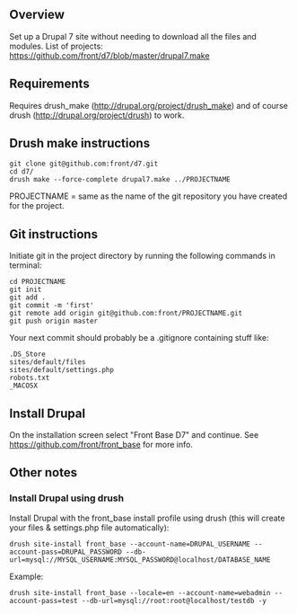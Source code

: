 ## Overview
Set up a Drupal 7 site without needing to download all the files and modules. List of projects: https://github.com/front/d7/blob/master/drupal7.make

## Requirements
Requires drush_make (http://drupal.org/project/drush_make) and of course drush (http://drupal.org/project/drush) to work.

## Drush make instructions

    git clone git@github.com:front/d7.git
    cd d7/
    drush make --force-complete drupal7.make ../PROJECTNAME

PROJECTNAME = same as the name of the git repository you have created for the project.

## Git instructions

Initiate git in the project directory by running the following commands in terminal:

    cd PROJECTNAME
    git init
    git add .
    git commit -m 'first'
    git remote add origin git@github.com:front/PROJECTNAME.git
    git push origin master

Your next commit should probably be a .gitignore containing stuff like:

    .DS_Store
    sites/default/files
    sites/default/settings.php
    robots.txt
    _MACOSX

## Install Drupal
On the installation screen select "Front Base D7" and continue. See https://github.com/front/front_base for more info.

## Other notes
### Install Drupal using drush
Install Drupal with the front_base install profile using drush (this will create your files & settings.php file automatically):

    drush site-install front_base --account-name=DRUPAL_USERNAME --account-pass=DRUPAL_PASSWORD --db-url=mysql://MYSQL_USERNAME:MYSQL_PASSWORD@localhost/DATABASE_NAME

Example:

    drush site-install front_base --locale=en --account-name=webadmin --account-pass=test --db-url=mysql://root:root@localhost/testdb -y